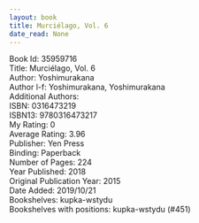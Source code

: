 ```yaml
---
layout: book
title: Murciélago, Vol. 6
date_read: None
---
```


Book Id: 35959716<br />
Title: Murciélago, Vol. 6<br />
Author: Yoshimurakana<br />
Author l-f: Yoshimurakana, Yoshimurakana<br />
Additional Authors: <br />
ISBN: 0316473219<br />
ISBN13: 9780316473217<br />
My Rating: 0<br />
Average Rating: 3.96<br />
Publisher: Yen Press<br />
Binding: Paperback<br />
Number of Pages: 224<br />
Year Published: 2018<br />
Original Publication Year: 2015<br />
Date Added: 2019/10/21<br />
Bookshelves: kupka-wstydu<br />
Bookshelves with positions: kupka-wstydu (#451)<br />

